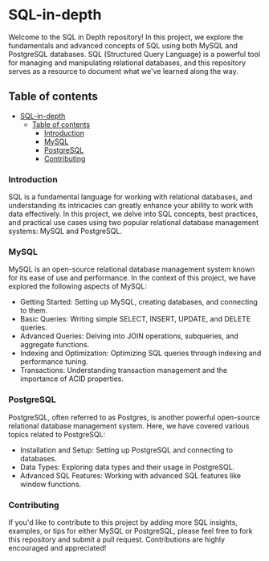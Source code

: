 # SQL-in-depth
Welcome to the SQL in Depth repository! In this project, we explore the fundamentals and advanced concepts of SQL using both MySQL and PostgreSQL databases. 
SQL (Structured Query Language) is a powerful tool for managing and manipulating relational databases, and this repository serves as a resource to document what we've learned along the way.

## Table of contents

- [SQL-in-depth](#SQL-in-depth)
  - [Table of contents](#table-of-contents)
    - [Introduction](#introduction)
    - [MySQL](#mysql)
    - [PostgreSQL](#postgresql)
    - [Contributing](#contributing)

### Introduction
SQL is a fundamental language for working with relational databases, and understanding its intricacies can greatly enhance your ability to work with data effectively. 
In this project, we delve into SQL concepts, best practices, and practical use cases using two popular relational database management systems: MySQL and PostgreSQL.

### MySQL

MySQL is an open-source relational database management system known for its ease of use and performance. 
In the context of this project, we have explored the following aspects of MySQL:

  - Getting Started: Setting up MySQL, creating databases, and connecting to them.
  - Basic Queries: Writing simple SELECT, INSERT, UPDATE, and DELETE queries.
  - Advanced Queries: Delving into JOIN operations, subqueries, and aggregate functions.
  - Indexing and Optimization: Optimizing SQL queries through indexing and performance tuning.
  - Transactions: Understanding transaction management and the importance of ACID properties.

### PostgreSQL

PostgreSQL, often referred to as Postgres, is another powerful open-source relational database management system. 
Here, we have covered various topics related to PostgreSQL:

  - Installation and Setup: Setting up PostgreSQL and connecting to databases.
  - Data Types: Exploring data types and their usage in PostgreSQL.
  - Advanced SQL Features: Working with advanced SQL features like window functions.

### Contributing
If you'd like to contribute to this project by adding more SQL insights, examples, or tips for either MySQL or PostgreSQL, please feel free to fork this repository and submit a pull request. 
Contributions are highly encouraged and appreciated!
